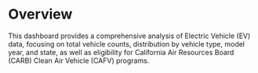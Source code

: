 # Overview

This dashboard provides a comprehensive analysis of Electric Vehicle (EV) data, focusing on total vehicle counts, distribution by vehicle type, model year, and state, as well as eligibility for California Air Resources Board (CARB) Clean Air Vehicle (CAFV) programs.
